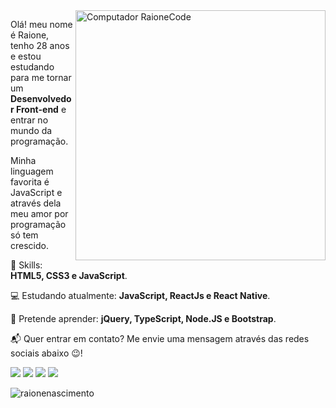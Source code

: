 <img src="https://i.imgur.com/6YoDxTE.png" min-width="400px" max-width="400px" width="400px" align="right" alt="Computador RaioneCode">

<p align="left">
  Olá! meu nome é Raione, tenho 28 anos e estou estudando para me tornar um <strong>Desenvolvedor Front-end</strong> e entrar no mundo da programação.
</p>

<p align="left">
  Minha linguagem favorita é JavaScript e através dela meu amor por programação só tem crescido.
</p>

<p align="left">
🚀 Skills: <strong>HTML5, CSS3 e JavaScript</strong>.
</p>

<p align="left">
💻 Estudando atualmente: <strong>JavaScript, ReactJs e React Native</strong>.
</p>

<p align="left">
📖 Pretende aprender: <strong>jQuery, TypeScript, Node.JS e Bootstrap</strong>.
</p>

<p align="left">
📬 Quer entrar em contato? Me envie uma mensagem através das redes sociais abaixo 😉!
</p>

<p align="left">
<a href="mailto:raionebonfim@gmail.com" alt="Gmail">
  <img src="https://img.shields.io/badge/-raionebonfim@gmail.com-FF0000?style=flat-square&logo=Gmail&logoColor=white&link=raionebonfim@gmail.com" /></a>

<a href="https://www.linkedin.com/in/raionenascimento" alt="Linkedin">
<img src="https://img.shields.io/badge/-Raione%20Nascimento-0e76a8?style=flat-square&logo=Linkedin&logoColor=white&link=https://www.linkedin.com/in/raionenascimento/" /></a>

<a href="https://www.facebook.com/raionebonfim" alt="Linkedin">
<img src="https://img.shields.io/badge/-Raione%20Bonfim-3b5998?style=flat-square&logo=Facebook&logoColor=white&link=https://www.facebook.com/raionebonfim/" /></a>

<a href="https://api.whatsapp.com/send?phone=5511959533388&text=Ol%C3%A1%20Raione%2C%20visitei%20o%20seu%20Github%20e%20gostei.%20Podemos%20conversar%3F">
<img src="https://img.shields.io/badge/-WhatsApp-25d366?style=flat-square&logo=WhatsApp&logoColor=white&link=https://api.whatsapp.com/send?phone=5511959533388" /></a>

<p>
<img src="https://komarev.com/ghpvc/?username=raionenascimento" alt="raionenascimento"> 
</p>
